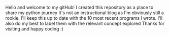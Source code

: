Hello and welcome to my gitHub!
I created this repository as a place to share my python journey
It's not an instructional blog as I'm obviously still a rookie.
I'll keep this up to date with the 10 most recent programs I wrote.
I'll also do my best to label them with the relevant concept explored
Thanks for visiting and happy coding :)
